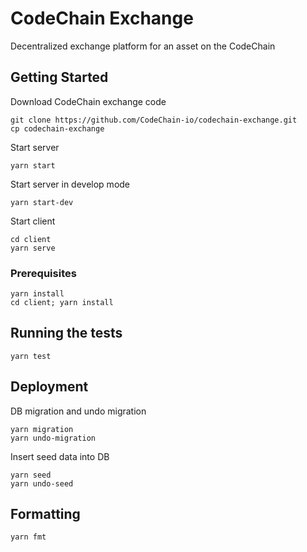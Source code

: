 # CodeChain Exchange

Decentralized exchange platform for an asset on the CodeChain

## Getting Started

Download CodeChain exchange code

```
git clone https://github.com/CodeChain-io/codechain-exchange.git
cp codechain-exchange
```

Start server

```
yarn start
```

Start server in develop mode

```
yarn start-dev
```

Start client

```
cd client
yarn serve
```

### Prerequisites

```
yarn install
cd client; yarn install
```

## Running the tests

```
yarn test
```

## Deployment

DB migration and undo migration

```
yarn migration
yarn undo-migration
```

Insert seed data into DB

```
yarn seed
yarn undo-seed
```

## Formatting

```
yarn fmt
```
